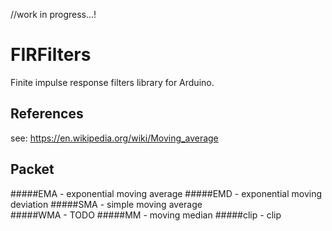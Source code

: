 //work in progress...!

# FIRFilters
Finite impulse response filters library for Arduino.

References
----------------------------------
see: https://en.wikipedia.org/wiki/Moving_average

Packet
----------------------------------
#####EMA - exponential moving average
#####EMD - exponential moving deviation
#####SMA - simple moving average  
#####WMA - TODO
#####MM  - moving median
#####clip - clip


